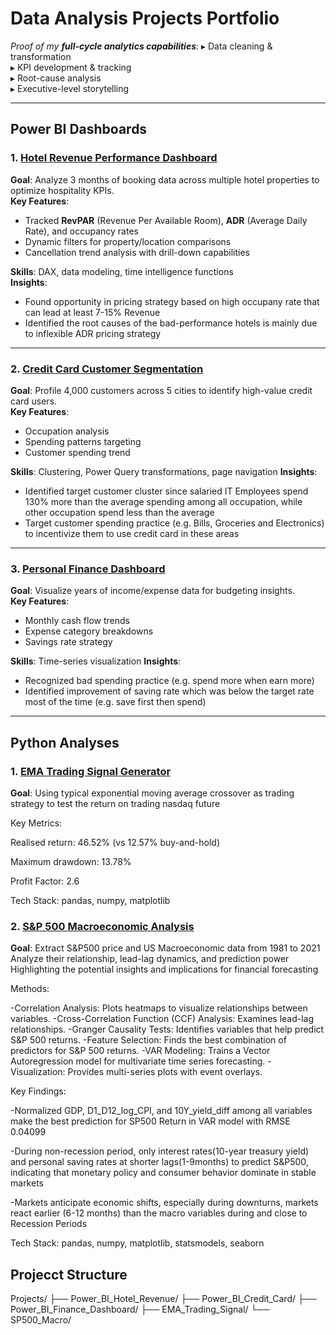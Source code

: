 # Data Analysis Projects Portfolio

*Proof of my **full-cycle analytics capabilities**:*
▸ Data cleaning & transformation  
▸ KPI development & tracking  
▸ Root-cause analysis  
▸ Executive-level storytelling  


---

## Power BI Dashboards

### 1. [Hotel Revenue Performance Dashboard](https://github.com/leoncc24/Projects/tree/main/Power_BI_Hotel_Revenue)
**Goal**: Analyze 3 months of booking data across multiple hotel properties to optimize hospitality KPIs.  
**Key Features**:
- Tracked **RevPAR** (Revenue Per Available Room), **ADR** (Average Daily Rate), and occupancy rates
- Dynamic filters for property/location comparisons
- Cancellation trend analysis with drill-down capabilities

**Skills**: DAX, data modeling, time intelligence functions  
**Insights**:
- Found opportunity in pricing strategy based on high occupany rate that can lead at least 7-15% Revenue
- Identified the root causes of the bad-performance hotels is mainly due to inflexible ADR pricing strategy

---

### 2. [Credit Card Customer Segmentation](https://github.com/leoncc24/Projects/tree/main/Power_BI_Credit_Card)
**Goal**: Profile 4,000 customers across 5 cities to identify high-value credit card users.  
**Key Features**:
- Occupation analysis
- Spending patterns targeting
- Customer spending trend

**Skills**: Clustering, Power Query transformations, page navigation
**Insights**:
- Identified target customer cluster since salaried IT Employees spend 130% more than the average spending among all occupation, while other occupation spend less than the average
- Target customer spending practice (e.g. Bills, Groceries and Electronics) to incentivize them to use credit card in these areas

---

### 3. [Personal Finance Dashboard](https://github.com/leoncc24/Projects/tree/main/Power_BI_Finance_Dashboard)
**Goal**: Visualize years of income/expense data for budgeting insights.  
**Key Features**:
- Monthly cash flow trends
- Expense category breakdowns
- Savings rate strategy

**Skills**: Time-series visualization
**Insights**:
- Recognized bad spending practice (e.g. spend more when earn more)
- Identified improvement of saving rate which was below the target rate most of the time (e.g. save first then spend)

---

## Python Analyses

### 1. [EMA Trading Signal Generator](https://github.com/leoncc24/Projects/tree/main/EMA_Trading_Signal)

**Goal**:
Using typical exponential moving average crossover as trading strategy to test the return on trading nasdaq future

Key Metrics:

Realised return: 46.52% (vs 12.57% buy-and-hold)

Maximum drawdown: 13.78%

Profit Factor: 2.6

Tech Stack: pandas, numpy, matplotlib


### 2. [S&P 500 Macroeconomic Analysis](https://github.com/leoncc24/Projects/tree/main/sp500_with_macro)

**Goal**:
Extract S&P500 price and US Macroeconomic data from 1981 to 2021
Analyze their relationship, lead-lag dynamics, and prediction power
Highlighting the potential insights and implications for financial forecasting

Methods:

-Correlation Analysis: Plots heatmaps to visualize relationships between variables.
-Cross-Correlation Function (CCF) Analysis: Examines lead-lag relationships.
-Granger Causality Tests: Identifies variables that help predict S&P 500 returns.
-Feature Selection: Finds the best combination of predictors for S&P 500 returns.
-VAR Modeling: Trains a Vector Autoregression model for multivariate time series forecasting.
-Visualization: Provides multi-series plots with event overlays.

Key Findings:

-Normalized GDP, D1_D12_log_CPI, and 10Y_yield_diff among all variables make the best prediction for SP500 Return in VAR model with RMSE 0.04099

-During non-recession period, only interest rates(10-year treasury yield) and personal saving rates at shorter lags(1-9months) to predict S&P500, indicating that monetary policy and consumer behavior dominate in stable markets

-Markets anticipate economic shifts, especially during downturns, markets react earlier (6-12 months) than the macro variables during and close to Recession Periods


Tech Stack: pandas, numpy, matplotlib, statsmodels, seaborn


## Projecct Structure
Projects/
├── Power_BI_Hotel_Revenue/
├── Power_BI_Credit_Card/
├── Power_BI_Finance_Dashboard/
├── EMA_Trading_Signal/
└── SP500_Macro/
